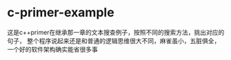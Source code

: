 # c-primer-example
这是c++primer在继承那一章的文本搜查例子，按照不同的搜索方法，挑出对应的句子，
整个程序说起来还是和普通的逻辑思维很大不同，麻雀虽小，五脏俱全，一个好的软件架构确实能省很多事

